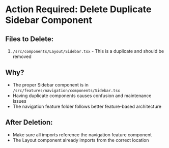 # Action Required: Delete Duplicate Sidebar Component

## Files to Delete:
1. `/src/components/Layout/Sidebar.tsx` - This is a duplicate and should be removed

## Why?
- The proper Sidebar component is in `/src/features/navigation/components/Sidebar.tsx`
- Having duplicate components causes confusion and maintenance issues
- The navigation feature folder follows better feature-based architecture

## After Deletion:
- Make sure all imports reference the navigation feature component
- The Layout component already imports from the correct location